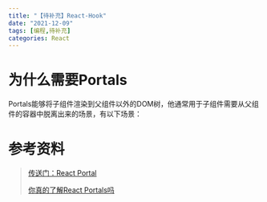 ```yaml
---
title: "【待补充】React-Hook"
date: "2021-12-09"
tags: [编程,待补充]
categories: React
---
```


# 为什么需要Portals

Portals能够将子组件渲染到父组件以外的DOM树，他通常用于子组件需要从父组件的容器中脱离出来的场景，有以下场景：

# 参考资料

> [传送门：React Portal](https://zhuanlan.zhihu.com/p/29880992)
>
> [你真的了解React Portals吗](https://juejin.cn/post/6892951045685641224)

